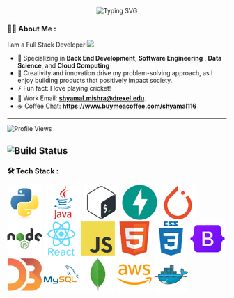 







<p align=center>
<img src="https://readme-typing-svg.herokuapp.com?&lines=Hi+there++%F0%9F%91%8B;I+am+Shyamal+Mishra" alt="Typing SVG" />
</p>





### :man_technologist: About Me :
I am a Full Stack Developer <img src="https://media.giphy.com/media/WUlplcMpOCEmTGBtBW/giphy.gif" width="30"> 

- 🤩 Specializing in **Back End Development**, **Software Engineering** , **Data Science**, and **Cloud Computing**
-  :seedling: Creativity and innovation drive my problem-solving approach, as I enjoy building products that positively impact society.
- ⚡️ Fun fact: I love playing cricket!
- 📧 Work Email: **shyamal.mishra@drexel.edu**.
- ☕ Coffee Chat: **https://www.buymeacoffee.com/shyamal116**

---

![Profile Views](https://komarev.com/ghpvc/?username=shyamal11)


![Build Status](https://img.shields.io/github/actions/workflow/status/shyamal11/PodcastCreatorUploader/ci.yml)
---

### :hammer_and_wrench: Tech Stack :

<div>
  <img src="https://github.com/devicons/devicon/blob/master/icons/python/python-original.svg" title="Python" alt="Python" width="80" height="80"/>&nbsp;
  <img src="https://github.com/devicons/devicon/blob/master/icons/java/java-original-wordmark.svg" title="Java" alt="Java" width="80" height="80"/>&nbsp;
  <img src="https://github.com/devicons/devicon/blob/master/icons/bash/bash-original.svg" title="Bash" alt="Bash" width="80" height="80"/>&nbsp;
<img src="https://github.com/devicons/devicon/blob/master/icons/fastapi/fastapi-original.svg" title="FASTApi" alt="FASTApi" width="80" height="80"/>&nbsp;
<img src="https://github.com/devicons/devicon/blob/master/icons/pytorch/pytorch-original.svg" title="Pytorch" alt="Pytorch" width="80" height="80"/>&nbsp;



<img src="https://github.com/devicons/devicon/blob/master/icons/nodejs/nodejs-original-wordmark.svg" title="NodeJS" alt="NodeJS" width="80" height="80"/>



<img src="https://github.com/devicons/devicon/blob/master/icons/react/react-original-wordmark.svg" title="React.js" alt="React.js" width="80" height="80"/>

<img src="https://github.com/devicons/devicon/blob/master/icons/javascript/javascript-original.svg" title="JavaScript" alt="JavaScript" width="80" height="80"/>

<img src="https://github.com/devicons/devicon/blob/master/icons/html5/html5-original.svg" title="HTML5" alt="HTML5" width="80" height="80"/>

<img src="https://github.com/devicons/devicon/blob/master/icons/css3/css3-plain-wordmark.svg"  title="CSS3" alt="CSS3" width="80" height="80"/>

<img src="https://github.com/devicons/devicon/blob/master/icons/bootstrap/bootstrap-original.svg" title="Bootstrap" alt="Bootstrap" width="80" height="80"/>



<img src="https://github.com/devicons/devicon/blob/master/icons/d3js/d3js-original.svg" title="D3.js" alt="D3.js" width="80" height="80"/>


<img src="https://github.com/devicons/devicon/blob/master/icons/mysql/mysql-original-wordmark.svg" title="MySQL"  alt="MySQL" width="80" height="80"/>

<img src="https://github.com/devicons/devicon/blob/master/icons/mongodb/mongodb-original.svg" title="MongoDB"  alt="MongoDB" width="80" height="80"/>

<img src="https://github.com/devicons/devicon/blob/master/icons/amazonwebservices/amazonwebservices-plain-wordmark.svg" title="AWS" alt="AWS" width="80" height="80"/>

<img src="https://github.com/devicons/devicon/blob/master/icons/docker/docker-original.svg" title="Docker" alt="Docker" width="80" height="80"/>

</div>



